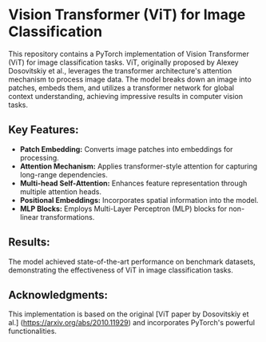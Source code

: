 # Vision Transformer (ViT) for Image Classification

This repository contains a PyTorch implementation of Vision Transformer (ViT) for image classification tasks. ViT, originally proposed by Alexey Dosovitskiy et al., leverages the transformer architecture's attention mechanism to process image data. The model breaks down an image into patches, embeds them, and utilizes a transformer network for global context understanding, achieving impressive results in computer vision tasks.

## Key Features:

- **Patch Embedding:** Converts image patches into embeddings for processing.
- **Attention Mechanism:** Applies transformer-style attention for capturing long-range dependencies.
- **Multi-head Self-Attention:** Enhances feature representation through multiple attention heads.
- **Positional Embeddings:** Incorporates spatial information into the model.
- **MLP Blocks:** Employs Multi-Layer Perceptron (MLP) blocks for non-linear transformations.

## Results:
The model achieved state-of-the-art performance on benchmark datasets, demonstrating the effectiveness of ViT in image classification tasks.

## Acknowledgments:
This implementation is based on the original [ViT paper by Dosovitskiy et al.] (https://arxiv.org/abs/2010.11929) and incorporates PyTorch's powerful functionalities.
